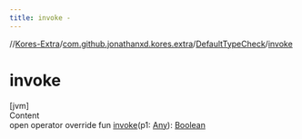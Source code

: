 ```yaml
---
title: invoke -
---
```

//[Kores-Extra](../../../index.md)/[com.github.jonathanxd.kores.extra](../index.md)/[DefaultTypeCheck](index.md)/[invoke](invoke.md)



# invoke  
[jvm]  
Content  
open operator override fun [invoke](invoke.md)(p1: [Any](https://kotlinlang.org/api/latest/jvm/stdlib/kotlin/-any/index.html)): [Boolean](https://kotlinlang.org/api/latest/jvm/stdlib/kotlin/-boolean/index.html)  



